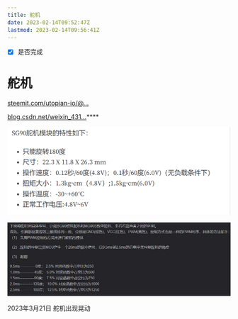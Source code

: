 ```yaml
---
title: 舵机
date: 2023-02-14T09:52:47Z
lastmod: 2023-02-14T09:56:41Z
---
```

- [x] 是否完成
# 舵机

[steemit.com/utopian-io/@...](https://steemit.com/utopian-io/@cha0s0000/arduino-sg90)

[blog.csdn.net/weixin_431...](https://blog.csdn.net/weixin_43148648/article/details/113447204)****

![截图_20230214095220](assets/截图_20230214095220-20230214095251-siz4e1i.png)

​![截图_20230214095533](assets/截图_20230214095533-20230214095539-e3pqwwf.png)​

2023年3月21日
舵机出现晃动
